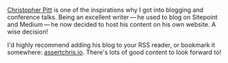 [Christopher Pitt](*https://twitter.com/assertchris) is one of the inspirations why I got into blogging and conference talks.
Being an excellent writer&thinsp;—&thinsp;he used to blog on Sitepoint and Medium&thinsp;—&thinsp;he now decided to host his content on his own website.
A wise decision!

I'd highly recommend adding his blog to your RSS reader, or bookmark it somewhere: [assertchris.io](*https://assertchris.io/).
There's lots of good content to look forward to!
